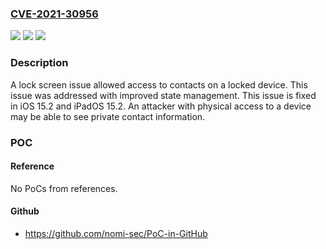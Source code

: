 ### [CVE-2021-30956](https://cve.mitre.org/cgi-bin/cvename.cgi?name=CVE-2021-30956)
![](https://img.shields.io/static/v1?label=Product&message=iOS%20and%20iPadOS&color=blue)
![](https://img.shields.io/static/v1?label=Version&message=%3C%2015.2%20&color=brighgreen)
![](https://img.shields.io/static/v1?label=Vulnerability&message=An%20attacker%20with%20physical%20access%20to%20a%20device%20may%20be%20able%20to%20see%20private%20contact%20information&color=brighgreen)

### Description

A lock screen issue allowed access to contacts on a locked device. This issue was addressed with improved state management. This issue is fixed in iOS 15.2 and iPadOS 15.2. An attacker with physical access to a device may be able to see private contact information.

### POC

#### Reference
No PoCs from references.

#### Github
- https://github.com/nomi-sec/PoC-in-GitHub

